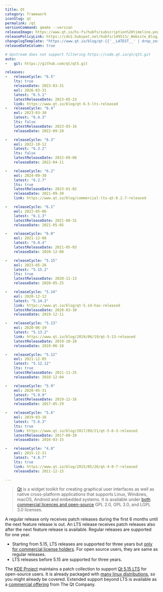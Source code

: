 ```yaml
---
title: Qt
category: framework
iconSlug: qt
permalink: /qt
versionCommand: qmake --version
releaseImage: https://www.qt.io/hs-fs/hubfs/subscription%20timeline.png
releasePolicyLink: https://cdn2.hubspot.net/hubfs/149513/_Website_Blog/Qt%20offering%20change%20FAQ-2020-01-27.pdf
changelogTemplate: "https://www.qt.io/blog/qt-{{'__LATEST__' | drop_zero_patch}}-released"
releaseDateColumn: true

# Upstream does not support filtering https://code.qt.io/qt/qt5.git
auto:
-   git: https://github.com/qt/qt5.git

releases:
-   releaseCycle: "6.5"
    lts: true
    releaseDate: 2023-03-31
    eol: 2026-03-31
    latest: "6.5.1"
    latestReleaseDate: 2023-05-23
    link: https://www.qt.io/blog/qt-6.5-lts-released
-   releaseCycle: "6.4"
    eol: 2023-03-30
    latest: "6.4.3"
    lts: false
    latestReleaseDate: 2023-03-16
    releaseDate: 2022-09-28

-   releaseCycle: "6.3"
    eol: 2022-10-12
    latest: "6.3.2"
    lts: false
    latestReleaseDate: 2022-09-08
    releaseDate: 2022-04-11

-   releaseCycle: "6.2"
    eol: 2024-09-30
    latest: "6.2.7"
    lts: true
    latestReleaseDate: 2023-01-02
    releaseDate: 2021-09-30
    link: https://www.qt.io/blog/commercial-lts-qt-6.2.7-released

-   releaseCycle: "6.1"
    eol: 2022-05-06
    latest: "6.1.3"
    latestReleaseDate: 2021-08-31
    releaseDate: 2021-05-05

-   releaseCycle: "6.0"
    eol: 2021-12-08
    latest: "6.0.4"
    latestReleaseDate: 2021-05-03
    releaseDate: 2020-12-08

-   releaseCycle: "5.15"
    eol: 2023-05-26
    latest: "5.15.2"
    lts: true
    latestReleaseDate: 2020-11-13
    releaseDate: 2020-05-25

-   releaseCycle: "5.14"
    eol: 2020-12-12
    latest: "5.14.2"
    link: https://www.qt.io/blog/qt-5.14-has-released
    latestReleaseDate: 2020-03-30
    releaseDate: 2019-12-11

-   releaseCycle: "5.13"
    eol: 2020-06-19
    latest: "5.13.2"
    link: https://www.qt.io/blog/2019/06/19/qt-5-13-released
    latestReleaseDate: 2019-10-28
    releaseDate: 2019-06-18

-   releaseCycle: "5.12"
    eol: 2021-12-05
    latest: "5.12.12"
    lts: true
    latestReleaseDate: 2021-11-25
    releaseDate: 2018-12-04

-   releaseCycle: "5.9"
    eol: 2020-05-31
    latest: "5.9.9"
    latestReleaseDate: 2019-12-16
    releaseDate: 2017-05-29

-   releaseCycle: "5.6"
    eol: 2019-03-16
    latest: "5.6.3"
    lts: true
    link: https://www.qt.io/blog/2017/09/21/qt-5-6-3-released
    latestReleaseDate: 2017-09-20
    releaseDate: 2016-03-15

-   releaseCycle: "4.8"
    eol: 2015-12-31
    latest: "4.8.7"
    lts: true
    link: https://www.qt.io/blog/2015/05/26/qt-4-8-7-released
    releaseDate: 2011-12-15

---
```


> [Qt](https://www.qt.io/) is a widget toolkit for creating graphical user interfaces as well as
> native cross-platform applications that supports Linux, Windows, macOS, Android and embedded
> systems. It is available under
> [both commercial licences and open-source](https://www.qt.io/licensing/ "Licensing page on the Qt Website")
> GPL 2.0, GPL 3.0, and LGPL 3.0 licenses.

A regular release only receives patch releases during the first 6 months until the next feature
release is out. An LTS release receives patch releases also after the next feature release is
available. Regular releases are supported for one year.

- Starting from 5.15, LTS releases are supported for three years but [only for commercial license
  holders](https://www.qt.io/blog/qt-offering-changes-2020 "Qt offering changes 2020").
  For open source users, they are same as regular releases.
- LTS releases before 5.15 are supported for three years.

The [KDE Project](https://kde.org/) maintains a patch collection to support
[Qt 5.15 LTS](https://community.kde.org/Qt5PatchCollection) for open-source users. It is already
packaged with [many linux distributions](https://repology.org/project/qt/badges), so you might
already be covered. Extended support beyond LTS is available as a
[commercial offering](https://www.qt.io/qt-support/) from The Qt Company.
